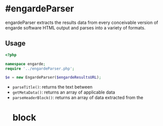 #engardeParser
==========

engardeParser extracts the results data from every conceivable version of 
engarde software HTML output and parses into a variety of formats.

Usage
-----

``` php
<?php

namespace engarde;
require '../engardeParser.php';

$e = new EngardeParser($engardeResultsURL);
```

* `parseTitle()`: returns the text between <title></title>
* `getMetaData()`: returns an array of applicable <meta> data
* `parseHeaderBlock()`: returns an array of data extracted from the <h1> block

